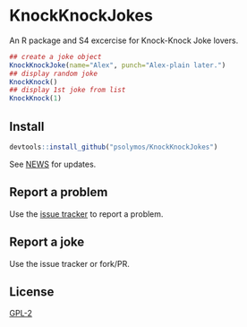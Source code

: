 # KnockKnockJokes

An R package and S4 excercise for Knock-Knock Joke lovers.

```R
## create a joke object
KnockKnockJoke(name="Alex", punch="Alex-plain later.")
## display random joke
KnockKnock()
## display 1st joke from list
KnockKnock(1)
```

## Install

```R
devtools::install_github("psolymos/KnockKnockJokes")
```

See [NEWS](https://github.com/psolymos/KnockKnockJokes/blob/master/NEWS.md) for updates.

## Report a problem

Use the [issue tracker](https://github.com/psolymos/intrval/issues)
to report a problem.

## Report a joke

Use the issue tracker or fork/PR.

## License

[GPL-2](https://www.gnu.org/licenses/old-licenses/gpl-2.0.en.html)
